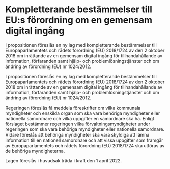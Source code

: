 # Kompletterande bestämmelser till EU:s förordning om en gemensam digital ingång

I propositionen föreslås en ny lag med kompletterande bestämmelser till Europaparlamentets och rådets förordning (EU) 2018/1724 av den 2 oktober 2018 om inrättande av en gemensam digital ingång för tillhandahållande av information, förfaranden samt hjälp- och problemlösningstjänster och om ändring av förordning (EU) nr 1024/2012.

I propositionen föreslås en ny lag med kompletterande bestämmelser till Europaparlamentets och rådets förordning (EU) 2018/1724 av den 2 oktober 2018 om inrättande av en gemensam digital ingång för tillhandahållande av information, förfaranden samt hjälp- och problemlösningstjänster och om ändring av förordning (EU) nr 1024/2012.

Regeringen föreslås få meddela föreskrifter om vilka kommunala myndigheter och enskilda organ som ska vara behöriga myndigheter eller nationella samordnare och vilka uppgifter en samordnare ska ha. Enligt förslaget bestämmer regeringen vilka förvaltningsmyndigheter under regeringen som ska vara behöriga myndigheter eller nationella samordnare. Vidare föreslås att behöriga myndigheter ska vara skyldiga att lämna information till en nationell samordnare och att vissa uppgifter som framgår av Europaparlamentets och rådets förordning (EU) 2018/1724 ska utföras av de behöriga myndigheterna.

Lagen föreslås i huvudsak träda i kraft den 1 april 2022.
